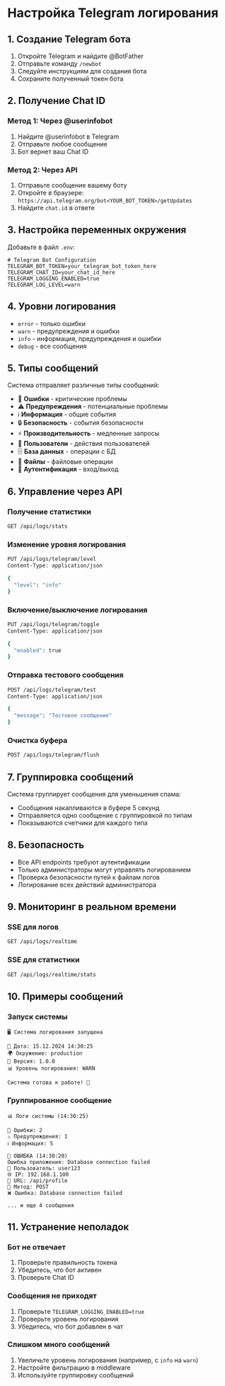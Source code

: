 # Настройка Telegram логирования

## 1. Создание Telegram бота

1. Откройте Telegram и найдите @BotFather
2. Отправьте команду `/newbot`
3. Следуйте инструкциям для создания бота
4. Сохраните полученный токен бота

## 2. Получение Chat ID

### Метод 1: Через @userinfobot

1. Найдите @userinfobot в Telegram
2. Отправьте любое сообщение
3. Бот вернет ваш Chat ID

### Метод 2: Через API

1. Отправьте сообщение вашему боту
2. Откройте в браузере: `https://api.telegram.org/bot<YOUR_BOT_TOKEN>/getUpdates`
3. Найдите `chat.id` в ответе

## 3. Настройка переменных окружения

Добавьте в файл `.env`:

```env
# Telegram Bot Configuration
TELEGRAM_BOT_TOKEN=your_telegram_bot_token_here
TELEGRAM_CHAT_ID=your_chat_id_here
TELEGRAM_LOGGING_ENABLED=true
TELEGRAM_LOG_LEVEL=warn
```

## 4. Уровни логирования

- `error` - только ошибки
- `warn` - предупреждения и ошибки
- `info` - информация, предупреждения и ошибки
- `debug` - все сообщения

## 5. Типы сообщений

Система отправляет различные типы сообщений:

- 🚨 **Ошибки** - критические проблемы
- ⚠️ **Предупреждения** - потенциальные проблемы
- ℹ️ **Информация** - общие события
- 🔒 **Безопасность** - события безопасности
- ⚡ **Производительность** - медленные запросы
- 👤 **Пользователи** - действия пользователей
- 🗄️ **База данных** - операции с БД
- 📁 **Файлы** - файловые операции
- 🔐 **Аутентификация** - вход/выход

## 6. Управление через API

### Получение статистики

```bash
GET /api/logs/stats
```

### Изменение уровня логирования

```bash
PUT /api/logs/telegram/level
Content-Type: application/json

{
  "level": "info"
}
```

### Включение/выключение логирования

```bash
PUT /api/logs/telegram/toggle
Content-Type: application/json

{
  "enabled": true
}
```

### Отправка тестового сообщения

```bash
POST /api/logs/telegram/test
Content-Type: application/json

{
  "message": "Тестовое сообщение"
}
```

### Очистка буфера

```bash
POST /api/logs/telegram/flush
```

## 7. Группировка сообщений

Система группирует сообщения для уменьшения спама:

- Сообщения накапливаются в буфере 5 секунд
- Отправляется одно сообщение с группировкой по типам
- Показываются счетчики для каждого типа

## 8. Безопасность

- Все API endpoints требуют аутентификации
- Только администраторы могут управлять логированием
- Проверка безопасности путей к файлам логов
- Логирование всех действий администратора

## 9. Мониторинг в реальном времени

### SSE для логов

```bash
GET /api/logs/realtime
```

### SSE для статистики

```bash
GET /api/logs/realtime/stats
```

## 10. Примеры сообщений

### Запуск системы

```
🖥️ Система логирования запущена

📅 Дата: 15.12.2024 14:30:25
🌍 Окружение: production
🔧 Версия: 1.0.0
📊 Уровень логирования: WARN

Система готова к работе! 🚀
```

### Группированное сообщение

```
📊 Логи системы (14:30:25)

🚨 Ошибки: 2
⚠️ Предупреждения: 1
ℹ️ Информация: 5

🚨 ОШИБКА (14:30:20)
Ошибка приложения: Database connection failed
👤 Пользователь: user123
🌐 IP: 192.168.1.100
🔗 URL: /api/profile
📡 Метод: POST
❌ Ошибка: Database connection failed

... и еще 4 сообщения
```

## 11. Устранение неполадок

### Бот не отвечает

1. Проверьте правильность токена
2. Убедитесь, что бот активен
3. Проверьте Chat ID

### Сообщения не приходят

1. Проверьте `TELEGRAM_LOGGING_ENABLED=true`
2. Проверьте уровень логирования
3. Убедитесь, что бот добавлен в чат

### Слишком много сообщений

1. Увеличьте уровень логирования (например, с `info` на `warn`)
2. Настройте фильтрацию в middleware
3. Используйте группировку сообщений
